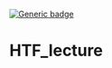 [![Generic badge](https://img.shields.io/badge/Online-Lectures-<COLOR>.svg)](https://lruepke.github.io/HTF_lecture/)

# HTF_lecture
